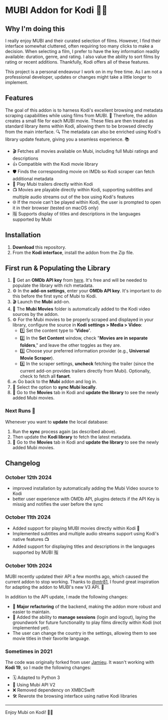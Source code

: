 # MUBI Addon for Kodi 🎥🚀

## Why I'm doing this

I really enjoy MUBI and their curated selection of films. However, I find their interface somewhat cluttered, often requiring too many clicks to make a decision. When selecting a film, I prefer to have the key information readily available: duration, genre, and rating. I also value the ability to sort films by rating or recent additions. Thankfully, Kodi offers all of these features.

This project is a personal endeavour I work on in my free time. As I am not a professional developer, updates or changes might take a little longer to implement.

## Features

The goal of this addon is to harness Kodi's excellent browsing and metadata scraping capabilities while using films from MUBI. 🎥 Therefore, the addon creates a small file for each MUBI movie. These files are then treated as standard library items within Kodi, allowing them to be browsed directly from the main interface. 🔍 The metadata can also be enriched using Kodi's library update feature, giving you a seamless experience. 📚

- 🎬 Fetches all movies available on Mubi, including full Mubi ratings and descriptions
- 👍 Compatible with the Kodi movie library
- 🛡️ Finds the corresponding movie on IMDb so Kodi scraper can fetch additional metadata
- 🍿 Play Mubi trailers directly within Kodi
- 📺 Movies are playable directly within Kodi, supporting subtitles and multiple audio streams out of the box using Kodi's features
- 🌐 If the movie can't be played within Kodi, the user is prompted to open it in their browser (tested on macOS only)
- 🈯 Supports display of titles and descriptions in the languages supported by Mubi

## Installation

1. **Download** this repository.
2. From the **Kodi interface**, install the addon from the Zip file.

## First run & Populating the Library

1. 🔑 Get an **OMDb API key** from [here](http://www.omdbapi.com/apikey.aspx). It's free and will be needed to populate the library with rich metadata.
2. ⚙️ In the **add-on settings**, enter your **OMDb API key**. It's important to do this before the first sync of Mubi to Kodi.
3. 🎬 Launch the **Mubi** add-on.
4. 📁 The **Mubi Movies** folder is automatically added to the Kodi video sources by the addon.
5. ⚙️ For the Mubi movies to be properly scraped and displayed in your library, configure the source in **Kodi settings > Media > Video**:
    - 1️⃣ Set the content type to **'Video'**.
    - 2️⃣ In the **Set Content** window, check "**Movies are in separate folders**," and leave the other toggles as they are.
    - 3️⃣ Choose your preferred information provider (e.g., **Universal Movie Scraper**).
    - 4️⃣ In the scraper settings, **uncheck** fetching the trailer (since the current add-on provides trailers directly from Mubi). Optionally, check to fetch all **fanart**.
6. 🔙 Go back to the **Mubi** addon and log in.
7. 🔄 Select the option to **sync Mubi locally**.
8. 🎥 Go to the **Movies** tab in Kodi and **update the library** to see the newly added Mubi movies.

### Next Runs 🚀

Whenever you want to **update** the local database:
1. Run the **sync** process again (as described above).
2. Then update the **Kodi library** to fetch the latest metadata.
3. 🎥 Go to the **Movies** tab in Kodi and **update the library** to see the newly added Mubi movies.

## Changelog

### October 12th 2024

- improved installation by automatically adding the Mubi Video source to Kodi
- better user experience with OMDb API, plugins detects if the API Key is missig and notifies the user before the sync

### October 11th 2024

- Added support for playing MUBI movies directly within Kodi 🎥
- Implemented subtitles and multiple audio streams support using Kodi's native features 📺
- Added support for displaying titles and descriptions in the languages supported by MUBI 🈯

### October 10th 2024

MUBI recently updated their API a few months ago, which caused the current addon to stop working. Thanks to [@mtr81](https://github.com/mtr81), I found great inspiration for adapting the addon to MUBI's new V3 API. 🎉

In addition to the API update, I made the following changes:
- 🔄 **Major refactoring** of the backend, making the addon more robust and easier to maintain.
- 🔑 Added the ability to **manage sessions** (login and logout), laying the groundwork for future functionality to play films directly within Kodi (not implemented yet).
- The user can change the country in the settings, allowing them to see movie titles in their favorite language.


### Sometimes in 2021

The code was originally forked from user [Jamieu](https://github.com/jamieu/plugin.video.mubi). It wasn't working with **Kodi 19**, so I made the following changes:

- 🗓 Adapted to Python 3
- 🔄 Using Mubi API V2
- ❌ Removed dependency on XMBCSwift
- 🛠️ Rewrote the browsing interface using native Kodi libraries

---

Enjoy Mubi on Kodi! 🎥🍿
